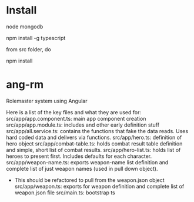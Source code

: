 # Install

node
mongodb

npm install -g typescript

from src folder, do

npm install

# ang-rm
Rolemaster system using Angular

Here is a list of the key files and what they are used for:
src/app/app.component.ts: main app component creation
src/app/app.module.ts: includes and other early definition stuff
src/app/all.service.ts: contains the functions that fake the data reads. Uses hard coded data and delivers via functions.
src/app/hero.ts: definition of hero object
src/app/combat-table.ts: holds combat result table definition and simple, short list of combat results.
src/app/hero-list.ts: holds list of heroes to present first. Includes defaults for each character.
src/app/weapon-name.ts: exports weapon-name list definition and complete list of just weapon names (used in pull down object).
* This should be refactored to pull from the weapon.json object
src/app/weapon.ts: exports for weapon definition and complete list of weapon.json file
src/main.ts: bootstrap ts
